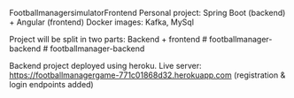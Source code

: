  FootballmanagersimulatorFrontend
Personal project:
Spring Boot (backend) + Angular (frontend)
Docker images: Kafka, MySql

Project will be split in two parts: Backend + frontend
#   f o o t b a l l m a n a g e r - b a c k e n d 
 
 #   f o o t b a l l m a n a g e r - b a c k e n d 

Backend project deployed using heroku. Live server: https://footballmanagergame-771c01868d32.herokuapp.com (registration & login endpoints added)

 
 

